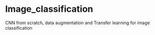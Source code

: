 # Image_classification
CNN from scratch, data augmentation and Transfer learning for image classification
